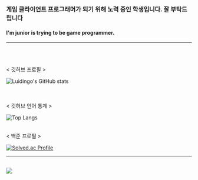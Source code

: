 ### 게임 클라이언트 프로그래머가 되기 위해 노력 중인 학생입니다. 잘 부탁드립니다 <br>
#### I'm junior is trying to be game programmer. 

---
<br>
<br>

< 깃허브 프로필 >
<br>

![Luidingo's GitHub stats](https://github-readme-stats.vercel.app/api?username=Luidingo&show_icons=true&theme=dark)   
<br>
<br>

< 깃허브 언어 통계 >
<br>

![Top Langs](https://github-readme-stats.vercel.app/api/top-langs/?username=Luidingo&layout=compact&theme=Darcula)
<br>
<br>

< 백준 프로필 >
<br>

[![Solved.ac Profile](http://mazassumnida.wtf/api/generate_badge?boj=bobossjung)](https://solved.ac/bobossjung)

---
<br>

<img src="https://img.shields.io/badge/C++-#00599C?style=for-the-badge&logo=cplusplus&logoColor=black">
